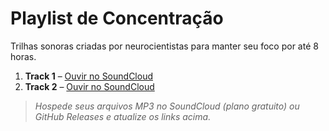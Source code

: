 # Playlist de Concentração

Trilhas sonoras criadas por neurocientistas para manter seu foco por até 8 horas.

1. **Track 1** – [Ouvir no SoundCloud](https://soundcloud.com/exemplo/track1)
2. **Track 2** – [Ouvir no SoundCloud](https://soundcloud.com/exemplo/track2)

> _Hospede seus arquivos MP3 no SoundCloud (plano gratuito) ou GitHub Releases e atualize os links acima._
